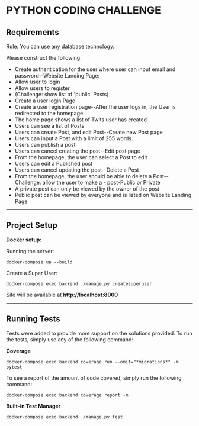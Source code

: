 PYTHON CODING CHALLENGE
===

Requirements
---

Rule: You can use any database technology.

Please construct the following:
- Create authentication for the user where user can input email and password--Website Landing Page:
- Allow user to login
- Allow users to register
- (Challenge: show list of 'public' Posts)
- Create a user login Page
- Create a user registration page--After the user logs in, the User is redirected to the homepage
- The home page shows a list of Twits user has created
- Users can see a list of Posts
- Users can create Post, and edit Post--Create new Post page
- Users can input a Post with a limit of 255 words.
- Users can publish a post
- Users can cancel creating the post--Edit post page
- From the homepage, the user can select a Post to edit
- Users can edit a Published post
- Users can cancel updating the post--Delete a Post
- From the homepage, the user should be able to delete a Post--Challenge: allow the user to make a - post-Public or Private
- A private post can only be viewed by the owner of the post
- Public post can be viewed by everyone and is listed on Website Landing Page

***

Project Setup
---

**Docker setup:**

Running the server:
```
docker-compose up --build
```

Create a Super User:
```
docker-compose exec backend ./manage.py createsuperuser
```

Site will be available at **http://localhost:8000**

***

Running Tests
---
Tests were added to provide more support on the solutions provided. To run the tests, simply use any of the following command:

**Coverage**
```
docker-compose exec backend coverage run --omit="*migrations*" -m pytest
```
To see a report of the amount of code covered, simply run the following command:
```
docker-compose exec backend coverage report -m
```

**Built-in Test Manager**
```
docker-compose exec backend ./manage.py test
```
